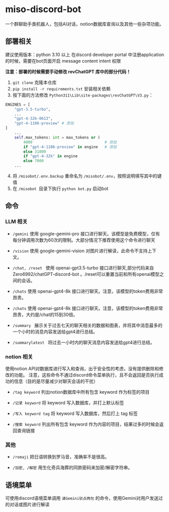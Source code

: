 # miso-discord-bot
一个群聊助手类机器人，包括AI对话，notion数据库查询以及其他一些杂项功能。

## 部署相关

建议使用版本：python 3.10 以上
在discord developer portal 中注册application的时候，需要在bot页面开启 message content intent 权限

**注意：部署的时候需要手动修改 revChatGPT 库中的部分代码！**

1. `git clone` 克隆本仓库
2. `pip install -r requirements.txt` 安装相关依赖
3. 按下面的方法修改 `Python311\Lib\site-packages\revChatGPT\V3.py`：

```py
ENGINES = [
    "gpt-3.5-turbo",
    ...
    "gpt-4-32k-0613",
    "gpt-4-1106-preview" # 添加
]
    ...
    self.max_tokens: int = max_tokens or (
        4000                                # 添加
        if "gpt-4-1106-preview" in engine   # 添加
        else 31000
        if "gpt-4-32k" in engine
        else 7000
    ...
```
4. 将 `/misobot/.env.backup` 重命名为  `/misobot/.env`，按照说明填写其中的键值
5. 在 `/misobot `目录下执行 `python bot.py` 启动bot

## 命令
### LLM 相关

- `/gemini` 使用 google-gemini-pro 接口进行聊天。该模型是免费模型，仅有每分钟调用次数为60次的限制。大部分情况下推荐使用这个命令进行聊天

- `/vision` 使用 google-gemini-vision 对图片进行解读，此命令不支持上下文。

- `/chat, /reset ` 使用 openai-gpt3.5-turbo 接口进行聊天,部分代码来自 Zero6992/chatGPT-discord-bot 。/reset可以重置当前和所有openai模型之间的会话。

- `/chats` 使用 openai-gpt4-8k 接口进行聊天。注意，该模型的token费用非常昂贵。

- `/chats` 使用 openai-gpt4-8k 接口进行聊天。注意，该模型的token费用非常昂贵，大约是/chat的15到30倍。

- `/summary ` 展示关于过去七天的聊天相关的数据和图表，并将其中消息最多的一个小时的消息内容发送给gpt4进行总结。

- `/summarylatest ` 将过去一小时内的聊天消息内容发送给gpt4进行总结。

### notion 相关
使用notion API对数据库进行写入和查询，出于安全性的考虑，没有提供删除和修改的功能。
注意，这些命令不通过discord命令菜单执行，且不会返回是否执行成功的信息（目的是尽量减少对聊天会话的干扰）
 - `/tag keyword` 列出notion数据库中所有包含 keyword 作为标签的项目

 - `/记录 keyword` 将 keyword 写入数据库，并打上默认标签

 - `/写入 keyword tag` 将 keyword 写入数据库，然后打上 tag 标签

 - `/搜索 keyword` 列出所有包含 keyword 作为内容的项目，结果过多的时候会返回查询链接

### 其他
 - `/romaji` 把日语转换到罗马音，准确率不是很高。

 - `/加密, /解密` 用生化奇兵海葬的同款密码来加密/解密字符串。
 
## 语境菜单

可使用discord语境菜单调用 `请Gemini钦点两句` 的命令，使用Gemini对用户发送过的对话或图片进行解读